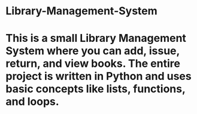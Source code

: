 # Library-Management-System
# This is a small Library Management System where you can add, issue, return, and view books. The entire project is written in Python and uses basic concepts like lists, functions, and loops. 
